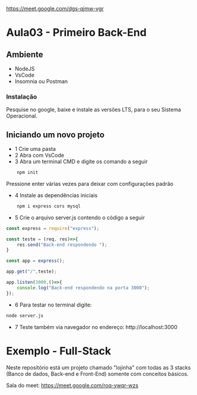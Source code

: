 https://meet.google.com/dgs-qjmw-vgr

# Aula03 - Primeiro Back-End

## Ambiente
- NodeJS
- VsCode
- Insomnia ou Postman

### Instalação
Pesquise no google, baixe e instale as versões LTS, para o seu Sistema Operacional.

## Iniciando um novo projeto
- 1 Crie uma pasta
- 2 Abra com VsCode
- 3 Abra um terminal CMD e digite os comando a seguir
```bash
    npm init
```
Pressione enter várias vezes para deixar com configurações padrão
- 4 Instale as dependências iniciais
```bash
    npm i express cors mysql
```
- 5 Crie o arquivo server.js contendo o código a seguir

```js
const express = require("express");

const teste = (req, res)=>{
    res.send("Back-end respondendo ");
}

const app = express();

app.get("/",teste);

app.listen(3000,()=>{
    console.log("Back-end respondendo na porta 3000");
});
```
- 6 Para testar no terminal digite:
```bash
node server.js
```
- 7 Teste também via navegador no endereço: http://localhost:3000

# Exemplo - Full-Stack
Neste repositório está um projeto chamado "lojinha" com todas as 3 stacks (Banco de dados, Back-end e Front-End) somente com conceitos básicos.

Sala do meet: https://meet.google.com/roq-ywqr-wzs
